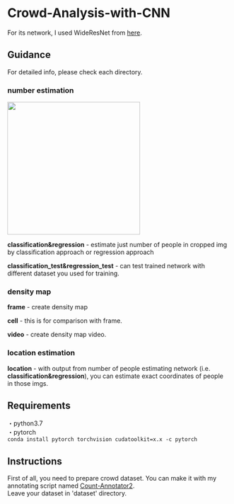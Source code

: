 # Crowd-Analysis-with-CNN

For its network, I used WideResNet from [here](https://github.com/nabenabe0928/wide-resnet-pytorch).  

## Guidance
For detailed info, please check each directory.  

### number estimation
<img src="https://user-images.githubusercontent.com/44015510/64597116-1d60b680-d3f0-11e9-8dfa-987ab1462a36.JPG" width="300"> 

**classification&regression** - estimate just number of people in cropped img by classification approach or regression approach  

**classification_test&regression_test** - can test trained network with different dataset you used for training.    

### density map

**frame** - create density map  

**cell** - this is for comparison with frame.    

**video** - create density map video.  

### location estimation

**location** - with output from number of people estimating network (i.e. **classification&regression**), you can estimate exact coordinates of people in those imgs.  

## Requirements 
・python3.7  
・pytorch   
    `conda install pytorch torchvision cudatoolkit=x.x -c pytorch` 
    
## Instructions
First of all, you need to prepare crowd dataset. You can make it with my annotating script named [Count-Annotator2](https://github.com/ba-san/Count-Annotator2).  
Leave your dataset in 'dataset' directory.  
